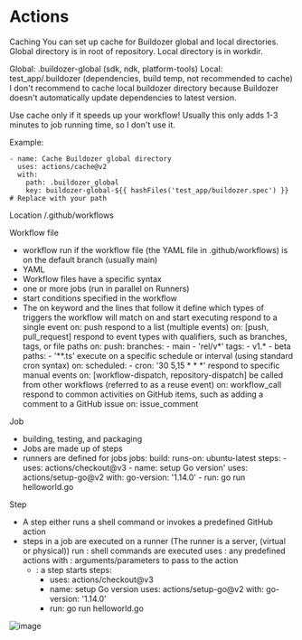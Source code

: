 # Actions


Caching
You can set up cache for Buildozer global and local directories. Global directory is in root of repository. Local directory is in workdir.

Global: .buildozer-global (sdk, ndk, platform-tools)
Local: test_app/.buildozer (dependencies, build temp, not recommended to cache)
I don't recommend to cache local buildozer directory because Buildozer doesn't automatically update dependencies to latest version.

Use cache only if it speeds up your workflow! Usually this only adds 1-3 minutes to job running time, so I don't use it.

Example:
```
- name: Cache Buildozer global directory
  uses: actions/cache@v2
  with:
    path: .buildozer_global
    key: buildozer-global-${{ hashFiles('test_app/buildozer.spec') }} # Replace with your path
```
Location
<repository>/.github/workflows

Workflow file
 - workflow run if the workflow file (the YAML file in .github/workflows) is on the default branch (usually main)
 - YAML
 - Workflow files have a specific syntax
 - one or more jobs (run in parallel on Runners)
 - start conditions specified in the workflow
 - The on keyword and the lines that follow it define which types of triggers the workflow will match on and start executing
   respond to a single event
   on: push
   respond to a list (multiple events)
   on: [push, pull_request]
   respond to event types with qualifiers, such as branches, tags, or file paths
   on:
     push:
       branches:
         - main
         - 'rel/v*'
       tags:
         - v1.*
         - beta
       paths:
         - '**.ts'
   execute on a specific schedule or interval (using standard cron syntax)
   on:
     scheduled:
       - cron: '30 5,15 * * *'
   respond to specific manual events
   on: [workflow-dispatch, repository-dispatch]
   be called from other workflows (referred to as a reuse event)
   on: workflow_call
   respond to common activities on GitHub items, such as adding a comment to a GitHub issue
   on: issue_comment
   
Job
 - building, testing, and packaging
 - Jobs are made up of steps
 - runners are defined for jobs
   jobs:
     build:
       runs-on: ubuntu-latest
       steps:
         - uses: actions/checkout@v3
         - name: setup Go version'
           uses: actions/setup-go@v2
             with:
               go-version: '1.14.0'
         - run: go run helloworld.go
   
Step
 - A step either runs a shell command or invokes a predefined GitHub action
 - steps in a job are executed on a runner (The runner is a server, (virtual or physical))
   run : shell commands are executed
   uses : any predefined actions
   with : arguments/parameters to pass to the action
   - : a step starts
   steps:
     - uses: actions/checkout@v3
     - name: setup Go version
       uses: actions/setup-go@v2
       with:
         go-version: '1.14.0'
     - run: go run helloworld.go

![image](https://github.com/junghh21/Actions/assets/6457248/1c5d81eb-7528-41f1-a258-3a62c309acbf)
